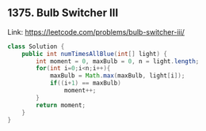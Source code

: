 ## 1375. Bulb Switcher III
Link: https://leetcode.com/problems/bulb-switcher-iii/

```java
class Solution {
    public int numTimesAllBlue(int[] light) {
        int moment = 0, maxBulb = 0, n = light.length;
        for(int i=0;i<n;i++){
            maxBulb = Math.max(maxBulb, light[i]);
            if((i+1) == maxBulb)
                moment++;
        }
        return moment;
    }
}

```